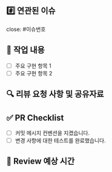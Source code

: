 ## #️⃣ 연관된 이슈
close: #이슈번호

## 🚀 작업 내용
- [ ] 주요 구현 항목 1
- [ ] 주요 구현 항목 2

## 🔍 리뷰 요청 사항 및 공유자료
<!-- 리뷰어에게 확인받고 싶은 내용을 적어주세요 -->

## ✅ PR Checklist
- [ ] 커밋 메시지 컨벤션을 지켰습니다.
- [ ] 변경 사항에 대한 테스트를 완료했습니다.

## 🤔 Review 예상 시간
<!-- 5분, 10분 등등... -->
